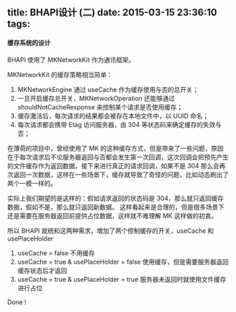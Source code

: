 title: BHAPI设计 (二)
date: 2015-03-15 23:36:10
tags:
---

#### 缓存系统的设计

BHAPI 使用了 MKNetworkKit 作为通讯框架。

MKNetworkKit 的缓存策略相当简单：
1. MKNetworkEngine 通过 useCache 作为缓存使用与否的总开关；
2. 一旦开启缓存总开关，MKNetworkOperation 还能够通过 shouldNotCacheResponse 来控制某个请求是否使用缓存；
3. 缓存激活后，每次请求的结果都会被存在本地文件中，以 UUID 命名；
4. 每次请求都会携带 Etag 访问服务器，由 304 等状态码来确定缓存的失效与否；

在薄荷的项目中，曾经使用了 MK 的这种缓存方式，但是带来了一些问题，原因在于每次请求后不论服务器返回与否都会发生第一次回调，这次回调会把预先产生的文件缓存作为返回数据，接下来进行真正的请求回调，如果不是 304 那么会再次返回一次数据，这样在一些场景下，缓存就导致了奇怪的问题，比如动态刷出了两个一模一样的。

实际上我们期望的是这样的：假如请求返回的状态码是 304，那么就只返回缓存数据，假如不是，那么就只返回新数据。
这样看起来是合理的，但是很多场景下还是需要在服务器返回前提供占位数据，这样就不难理解 MK 这样做的初衷。

所以 BHAPI 就统和这两种需求，增加了两个控制缓存的开关，useCache 和 usePlaceHolder

1. useCache = false 不用缓存
2. useCache = true & usePlaceHolder = false 使用缓存，但是需要服务器返回缓存状态后才返回
3. useCache = true & usePlaceHolder = true  服务器未返回时就使用文件缓存进行占位

Done !



